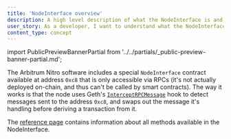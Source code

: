```yaml
---
title: 'NodeInterface overview'
description: A high level description of what the NodeInterface is and how it works
user_story: As a developer, I want to understand what the NodeInterface is and how it works.
content_type: concept
---
```


<!-- todo: remove this doc, redirect to existing ref doc -->

import PublicPreviewBannerPartial from '../../partials/_public-preview-banner-partial.md';

<PublicPreviewBannerPartial />

The Arbitrum Nitro software includes a special `NodeInterface` contract available at address `0xc8` that is only accessible via RPCs (it's not actually deployed on-chain, and thus can't be called by smart contracts). The way it works is that the node uses Geth's [`InterceptRPCMessage`](https://github.com/OffchainLabs/go-ethereum/blob/@goEthereumCommit@/internal/ethapi/api.go#L1034) hook to detect messages sent to the address `0xc8`, and swaps out the message it's handling before deriving a transaction from it.

The [reference page](/build-decentralized-apps/nodeinterface/reference) contains information about all methods available in the NodeInterface.
